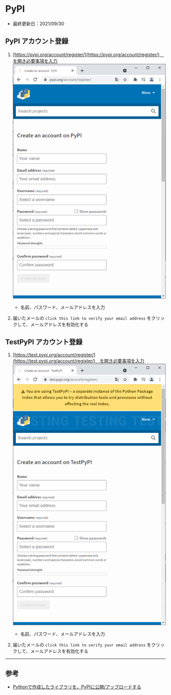 # PyPI
- 最終更新日：2021/09/30

## PyPI アカウント登録
1. [https://pypi.org/account/register/](https://pypi.org/account/register/)　を開き必要事項を入力
    <br /><img src="./img/01.png" width="480px">
    - 名前、パスワード、メールアドレスを入力

1. 届いたメールの `click this link to verify your email address` をクリックして、メールアドレスを有効化する

## TestPyPI アカウント登録
1. [https://test.pypi.org/account/register/](https://test.pypi.org/account/register/)　を開き必要事項を入力
    <br /><img src="./img/02.png" width="480px">
    - 名前、パスワード、メールアドレスを入力

1. 届いたメールの `click this link to verify your email address` をクリックして、メールアドレスを有効化する

***
## 参考
- [Pythonで作成したライブラリを、PyPIに公開/アップロードする](https://qiita.com/icoxfog417/items/edba14600323df6bf5e0)
